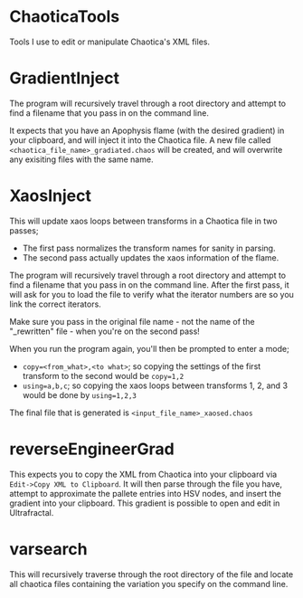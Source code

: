 # ChaoticaTools
Tools I use to edit or manipulate Chaotica's XML files.


# GradientInject

The program will recursively travel through a root directory and attempt to find a filename that you pass in on the command line.

It expects that you have an Apophysis flame (with the desired gradient) in your clipboard, and will inject it into the Chaotica file.  A new file called `<chaotica_file_name>_gradiated.chaos` will be created, and will overwrite any exisiting files with the same name.

# XaosInject

This will update xaos loops between transforms in a Chaotica file in two passes;

* The first pass normalizes the transform names for sanity in parsing.
* The second pass actually updates the xaos information of the flame.

The program will recursively travel through a root directory and attempt to find a filename that you pass in on the command line.
After the first pass, it will ask for you to load the file to verify what the iterator numbers are so you link the correct iterators.

Make sure you pass in the original file name - not the name of the "_rewritten" file - when you're on the second pass!

When you run the program again, you'll then be prompted to enter a mode;

* `copy=<from_what>,<to what>`; so copying the settings of the first transform to the second would be `copy=1,2`
* `using=a,b,c`;  so copying the xaos loops between transforms 1, 2, and 3 would be done by `using=1,2,3`

The final file that is generated is `<input_file_name>_xaosed.chaos`


# reverseEngineerGrad

This expects you to copy the XML from Chaotica into your clipboard via `Edit->Copy XML to Clipboard`.
It will then parse through the file you have, attempt to approximate the pallete entries into HSV nodes, and insert the gradient into your clipboard.  This gradient is possible to open and edit in Ultrafractal.

# varsearch

This will recursively traverse through the root directory of the file and locate all chaotica files containing the variation you specify on the command line.
